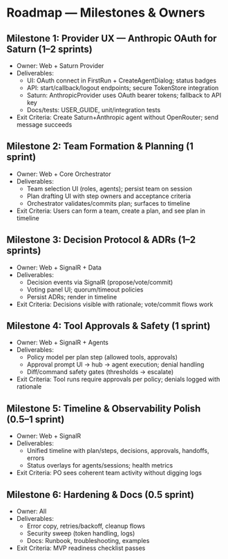 # Roadmap — Milestones & Owners

## Milestone 1: Provider UX — Anthropic OAuth for Saturn (1–2 sprints)
- Owner: Web + Saturn Provider
- Deliverables:
  - UI: OAuth connect in FirstRun + CreateAgentDialog; status badges
  - API: start/callback/logout endpoints; secure TokenStore integration
  - Saturn: AnthropicProvider uses OAuth bearer tokens; fallback to API key
  - Docs/tests: USER_GUIDE, unit/integration tests
- Exit Criteria: Create Saturn+Anthropic agent without OpenRouter; send message succeeds

## Milestone 2: Team Formation & Planning (1 sprint)
- Owner: Web + Core Orchestrator
- Deliverables:
  - Team selection UI (roles, agents); persist team on session
  - Plan drafting UI with step owners and acceptance criteria
  - Orchestrator validates/commits plan; surfaces to timeline
- Exit Criteria: Users can form a team, create a plan, and see plan in timeline

## Milestone 3: Decision Protocol & ADRs (1–2 sprints)
- Owner: Web + SignalR + Data
- Deliverables:
  - Decision events via SignalR (propose/vote/commit)
  - Voting panel UI; quorum/timeout policies
  - Persist ADRs; render in timeline
- Exit Criteria: Decisions visible with rationale; vote/commit flows work

## Milestone 4: Tool Approvals & Safety (1 sprint)
- Owner: Web + SignalR + Agents
- Deliverables:
  - Policy model per plan step (allowed tools, approvals)
  - Approval prompt UI → hub → agent execution; denial handling
  - Diff/command safety gates (thresholds → escalate)
- Exit Criteria: Tool runs require approvals per policy; denials logged with rationale

## Milestone 5: Timeline & Observability Polish (0.5–1 sprint)
- Owner: Web + SignalR
- Deliverables:
  - Unified timeline with plan/steps, decisions, approvals, handoffs, errors
  - Status overlays for agents/sessions; health metrics
- Exit Criteria: PO sees coherent team activity without digging logs

## Milestone 6: Hardening & Docs (0.5 sprint)
- Owner: All
- Deliverables:
  - Error copy, retries/backoff, cleanup flows
  - Security sweep (token handling, logs)
  - Docs: Runbook, troubleshooting, examples
- Exit Criteria: MVP readiness checklist passes

